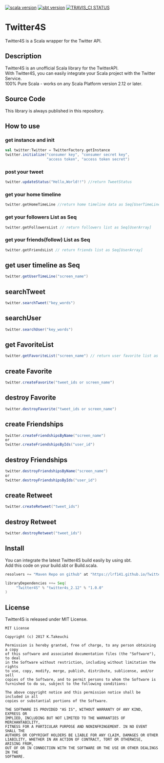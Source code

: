 [![scala version](https://img.shields.io/badge/scala-2.12.3-orange.svg)](https://www.scala-lang.org)
[![sbt version](https://img.shields.io/badge/sbt-0.13.16-green.svg)](http://www.scala-sbt.org/index.html)
[![TRAVIS_CI STATUS](https://travis-ci.org/lrf141/Twitter4S.svg?branch=master)](https://travis-ci.org/lrf141/Twitter4S)
# Twitter4S
Twitter4S is a Scala wrapper for the Twitter API.

## Description

Twitter4S is an unofficial Scala library for the TwitterAPI.  
With Twitter4S, you can easily integrate your Scala project with the Twitter Service.  
100% Pure Scala - works on any Scala Platform version 2.12 or later.

## Source Code
This library is always published in this repository.

## How to use

### get instance and init

```scala:GetInstance.scala
val twitter:Twitter = TwitterFactory.getInstance
twitter.initialize("consumer key", "consumer secret key",
                   "access token", "access token secret")
```

### post your tweet

```scala:postYourTweet.scala
twitter.updateStatus("Hello,World!!") //return TweetStatus
```


### get your home timeline

```scala:getHomeTimeLine.scala
twitter.getHomeTimeLine //return home timeline data as Seq[UserTimeLine]
```

### get your followers List as Seq

```scala:getFollowersList.scala
twitter.getFollowersList // return followers list as Seq[UserArray]
```

### get your friends(follow) List as Seq

```scala:getFriendsList.scala
twitter.getFriendsList // return friends list as Seq[UserArray]
```

## get user timeline as Seq
```scala:getUserTimeLine.scala
twitter.getUserTimeLine("screen_name")
```

## searchTweet
```scala:SearchTweet.scala
twitter.searchTweet("key_words")
```
## searchUser
```scala:SearchUser.scala
twitter.searchUser("key_words")
```

## get FavoriteList
```scala:getFavoriteList.scala
twitter.getFavoriteList("screen_name") // return user favorite list as Seq
```

## create Favorite
```scala:createFavorite.scala
twitter.createFavorite("tweet_ids or screen_name")
```

## destroy Favorite
```scala:createFavorite.scala
twitter.destroyFavorite("tweet_ids or screen_name")
```

## create Friendships
```scala:createFavorite.scala
twitter.createFriendshipsByName("screen_name")
or
twitter.createFriendshipsByIds("user_id")
```

## destroy Friendships
```scala:createFavorite.scala
twitter.destroyFriendshipsByName("screen_name")
or
twitter.destroyFriendshipsByIds("user_id")
```

## create Retweet
```scala:createFavorite.scala
twitter.createRetweet("tweet_ids")
```
## destroy Retweet
```scala:createFavorite.scala
twitter.destroyRetweet("tweet_ids")
```


## Install

You can integrate the latest Twitter4S build easily by using sbt.  
Add this code on your build.sbt or Build.scala.

```scala:build.sbt
resolvers += "Maven Repo on github" at "https://lrf141.github.io/Twitter4S/"

libraryDependencies ++= Seq(
     "Twitter4S" % "twitter4s_2.12" % "1.0.0"
)

```

## License

Twitter4S is released under MIT License.

```License
MIT License

Copyright (c) 2017 K.Takeuchi

Permission is hereby granted, free of charge, to any person obtaining a copy
of this software and associated documentation files (the "Software"), to deal
in the Software without restriction, including without limitation the rights
to use, copy, modify, merge, publish, distribute, sublicense, and/or sell
copies of the Software, and to permit persons to whom the Software is
furnished to do so, subject to the following conditions:

The above copyright notice and this permission notice shall be included in all
copies or substantial portions of the Software.

THE SOFTWARE IS PROVIDED "AS IS", WITHOUT WARRANTY OF ANY KIND, EXPRESS OR
IMPLIED, INCLUDING BUT NOT LIMITED TO THE WARRANTIES OF MERCHANTABILITY,
FITNESS FOR A PARTICULAR PURPOSE AND NONINFRINGEMENT. IN NO EVENT SHALL THE
AUTHORS OR COPYRIGHT HOLDERS BE LIABLE FOR ANY CLAIM, DAMAGES OR OTHER
LIABILITY, WHETHER IN AN ACTION OF CONTRACT, TORT OR OTHERWISE, ARISING FROM,
OUT OF OR IN CONNECTION WITH THE SOFTWARE OR THE USE OR OTHER DEALINGS IN THE
SOFTWARE.

```

